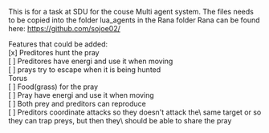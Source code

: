 This is for a task at SDU for the couse Multi agent system. The files needs to be copied into the folder lua_agents in the Rana folder
Rana can be found here: https://github.com/sojoe02/

Features that could be added:\
    [x] Preditores hunt the pray\
    [ ] Preditores have energi and use it when moving\
    [ ] prays try to escape when it is being hunted\
    [ ](Maybe) Torus\
    [ ] Food(grass) for the pray\
    [ ] Pray have energi and use it when moving\
    [ ] Both prey and preditors can reproduce\
    [ ] Preditors coordinate attacks so they doesn't attack the\     same target or so they can trap preys, but then they\        should be able to share the pray
  
